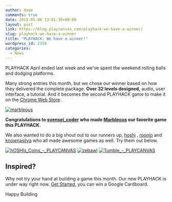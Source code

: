 ```yaml
---
author: dave
comments: true
date: 2015-05-06 13:01:38+00:00
layout: post
link: https://blog.playcanvas.com/playhack-we-have-a-winner/
slug: playhack-we-have-a-winner
title: "PLAYHACK: We have a winner!"
wordpress_id: 2150
categories:
  - News
---
```


PLAYHACK April ended last week and we've spent the weekend rolling balls and dodging platforms.

Many strong entries this month, but we chose our winner based on how they delivered the complete package. **Over 32 levels designed,** audio, user interface, a tutorial. And it becomes the second PLAYHACK game to make it on the [Chrome Web Store](https://chrome.google.com/webstore/detail/marbleous/jbcgphppffkahpoiobhfdjfpbapbjblh/related) .

[![marbleous](https://blog.playcanvas.com/wp-content/uploads/2015/05/marbleous.png)](http://playcanv.as/p/jDnjRca6)

**Congratulations to [svensei_coder](https://playcanvas.com/svensei_coder) who made [Marbleous](http://playcanv.as/p/jDnjRca6) our favorite game this PLAYHACK.**

We also wanted to do a big shout out to our runners up, [hoshi](https://playcanvas.com/hoshi) , [roonio](https://playcanvas.com/roonio) and [knownasilya](https://playcanvas.com/knownasilya) who all made awesome games as well. Try them out below.

[![hOSHIs_Coins_-_PLAYCANVAS](https://blog.playcanvas.com/wp-content/uploads/2015/05/hOSHIs_Coins_-_PLAYCANVAS.jpg)](http://playcanv.as/p/R2bo1sXW)
[![zebawl](https://blog.playcanvas.com/wp-content/uploads/2015/05/zebawl.png)](http://playcanv.as/p/g3YmCFUl)
[![Tumble_-_PLAYCANVAS](https://blog.playcanvas.com/wp-content/uploads/2015/05/Tumble_-_PLAYCANVAS.jpg)](http://playcanv.as/p/xGHx2DyX)

## Inspired?

Why not try your hand at building a game this month. Our new PLAYHACK is under way right now. [Get Started](https://blog.playcanvas.com/playhack-may-spaceships-and-win-a-google-cardboard/), you can win a Google Cardboard.

Happy Building
